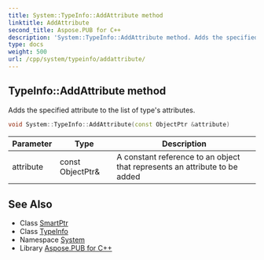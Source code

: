 ```yaml
---
title: System::TypeInfo::AddAttribute method
linktitle: AddAttribute
second_title: Aspose.PUB for C++
description: 'System::TypeInfo::AddAttribute method. Adds the specified attribute to the list of type''s attributes in C++.'
type: docs
weight: 500
url: /cpp/system/typeinfo/addattribute/
---
```

## TypeInfo::AddAttribute method


Adds the specified attribute to the list of type's attributes.

```cpp
void System::TypeInfo::AddAttribute(const ObjectPtr &attribute)
```


| Parameter | Type | Description |
| --- | --- | --- |
| attribute | const ObjectPtr\& | A constant reference to an object that represents an attribute to be added |

## See Also

* Class [SmartPtr](../../smartptr/)
* Class [TypeInfo](../)
* Namespace [System](../../)
* Library [Aspose.PUB for C++](../../../)
